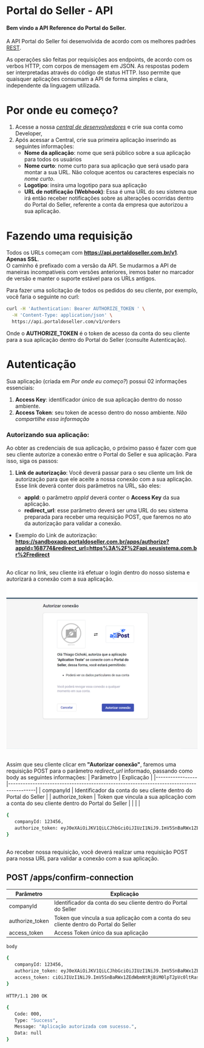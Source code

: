 # Portal do Seller - API

#### Bem vindo a API Reference do Portal do Seller.

A API Portal do Seller foi desenvolvida de acordo com os melhores padrões [REST](https://en.wikipedia.org/wiki/Representational_State_Transfer).

As operações são feitas por requisições aos endpoints, de acordo com os verbos HTTP, com corpos de mensagem em JSON. As respostas podem ser interpretadas através do código de status HTTP. Isso permite que quaisquer aplicações consumam a API de forma simples e clara, independente da linguagem utilizada.

# Por onde eu começo?

1. Acesse a nossa [_central de desenvolvedores_](https://developers.portaldoseller.com.br/) e crie sua conta como Developer,
2. Após acessar a Central, crie sua primeira aplicação inserindo as seguintes informações:
   - **Nome da aplicação**: nome que será público sobre a sua aplicação para todos os usuários
   - **Nome curto**: nome curto para sua aplicação que será usado para montar a sua URL. Não coloque acentos ou caracteres especiais no _nome curto_.
   - **Logotipo**: insira uma logotipo para sua aplicação
   - **URL de notificação (Webhook)**: Essa é uma URL do seu sistema que irá então receber notificações sobre as alterações ocorridas dentro do Portal do Seller, referente a conta da empresa que autorizou a sua aplicação.

# Fazendo uma requisição
Todos os URLs começam com **https://api.portaldoseller.com.br/v1**. **Apenas SSL**.\
O caminho é prefixado com a versão da API. Se mudarmos a API de maneiras incompatíveis com versões anteriores, iremos bater no marcador de versão e manter o suporte estável para os URLs antigos.

Para fazer uma solicitação de todos os pedidos do seu cliente, por exemplo, você faria o seguinte no curl:
```sh
curl -H 'Authentication: Bearer AUTHORIZE_TOKEN ' \
  -H 'Content-Type: application/json' \
  https://api.portaldoseller.com/v1/orders
```
Onde o **AUTHORIZE_TOKEN** é o token de acesso da conta do seu cliente para a sua aplicação dentro do Portal do Seller (consulte Autenticação).

# Autenticação
Sua aplicação (criada em _Por onde eu começo?_) possui 02 informações essenciais:

1. **Access Key**: identificador único de sua aplicação dentro do nosso ambiente.
2. **Access Token**: seu token de acesso dentro do nosso ambiente. _Não compartilhe essa informação_

### Autorizando sua aplicação:

Ao obter as credenciais de sua aplicação, o próximo passo é fazer com que seu cliente autorize a conexão entre o Portal do Seller e sua aplicação. Para isso, siga os passos:

1. **Link de autorização**: Você deverá passar para o seu cliente um link de autorização para que ele aceite a nossa conexão com a sua aplicação. Esse link deverá conter dois parâmetros na URL, são eles:

   - **appId**: o parâmetro _appId_ deverá conter o **Access Key** da sua aplicação.
   - **redirect_url**: esse parâmetro deverá ser uma URL do seu sistema preparada para receber uma requisição POST, que faremos no ato da autorização para validar a conexão.

* Exemplo do Link de autorização: **https://sandboxapp.portaldoseller.com.br/apps/authorize?appId=168774&redirect_url=https%3A%2F%2Fapi.seusistema.com.br%2Fredirect**
##
Ao clicar no link, seu cliente irá efetuar o login dentro do nosso sistema e autorizará a conexão com a sua aplicação.
![](/imgs/app_authorize_example.png)
##
Assim que seu cliente clicar em **"Autorizar conexão"**, faremos uma requisição POST para o parâmetro _redirect_url_ informado, passando como body as seguintes informações:
| Parâmetro       | Explicação                                                                              |
|-----------------|-----------------------------------------------------------------------------------------|
| companyId       | Identificador da conta do seu cliente dentro do Portal do Seller                        |
| authorize_token | Token que vincula a sua aplicação com a conta do seu cliente dentro do Portal do Seller |
|                 |                                                                                         |
```sh
{
   companyId: 123456,
   authorize_token: eyJ0eXAiOiJKV1QiLCJhbGciOiJIUzI1NiJ9.ImV5SnBaRWx1ZEdWbmNtRjBiM0lpT2pVc0ltR
}
```
##
Ao receber nossa requisição, você deverá realizar uma requisição POST para nossa URL para validar a conexão com a sua aplicação.

## POST /apps/confirm-connection
| Parâmetro       | Explicação                                                                              |
|-----------------|-----------------------------------------------------------------------------------------|
| companyId       | Identificador da conta do seu cliente dentro do Portal do Seller                        |
| authorize_token | Token que vincula a sua aplicação com a conta do seu cliente dentro do Portal do Seller |
| access_token    | Access Token único da sua aplicação                                                     |

`body`
```sh
{
   companyId: 123456,
   authorize_token: eyJ0eXAiOiJKV1QiLCJhbGciOiJIUzI1NiJ9.ImV5SnBaRWx1ZEdWbmNtRjBiM0lpT2pVc0ltR,
   access_token: ciOiJIUzI1NiJ9.ImV5SnBaRWx1ZEdWbmNtRjBiM0lpT2pVc0ltRasdasf1QiLCJhbGciOiJIUzI1Ni
}
```
`HTTP/1.1 200 OK`
```sh
{
   Code: 000,
   Type: "Success",
   Message: "Aplicação autorizada com sucesso.",
   Data: null
}
```
